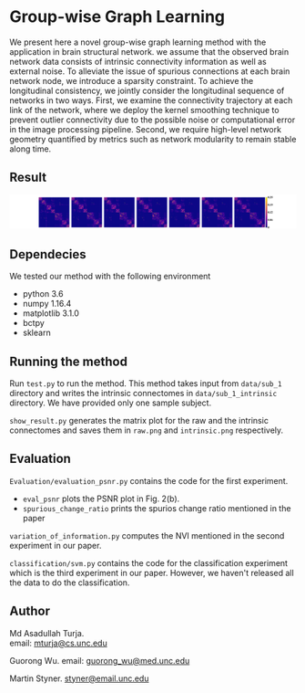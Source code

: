 # Group-wise Graph Learning
We  present  here  a  novel  group-wise graph learning method with the application in brain structural network.
we assume that the observed brain network data consists of intrinsic connectivity information as well as external noise.
To alleviate the issue of spurious connections at each brain network node, we introduce a sparsity constraint. 
To achieve the longitudinal consistency, we jointly consider the longitudinal sequence of networks in two ways.
First, we examine the connectivity trajectory at each link of the network, where we deploy the kernel smoothing technique to prevent outlier connectivity due to 
the possible noise or computational error in the image processing pipeline.
Second, we require high-level network geometry quantified by metrics such as network modularity to remain stable along time.

## Result
![intrinsic networks](intrinsic.png)
## Dependecies
We tested our method with the following environment
* python 3.6
* numpy 1.16.4
* matplotlib 3.1.0
* bctpy
* sklearn

## Running the method
Run `test.py` to run the method. This method takes input from `data/sub_1` directory and writes the 
intrinsic connectomes in `data/sub_1_intrinsic` directory. We have provided only one sample subject.

`show_result.py` generates the matrix plot for the raw and the intrinsic connectomes
and saves them in `raw.png` and `intrinsic.png` respectively.

## Evaluation
`Evaluation/evaluation_psnr.py` contains the code for the first experiment.
* `eval_psnr` plots the PSNR plot in Fig. 2(b).
* `spurious_change_ratio` prints the spurios change ratio mentioned in the paper

`variation_of_information.py` computes the NVI mentioned in the second experiment
in our paper.

`classification/svm.py` contains the code for the classification experiment which
is the third experiment in our paper. However, we haven't released all the data to
do the classification.

## Author
Md Asadullah Turja.  
email: mturja@cs.unc.edu

Guorong Wu.
email: guorong_wu@med.unc.edu

Martin Styner.
styner@email.unc.edu
